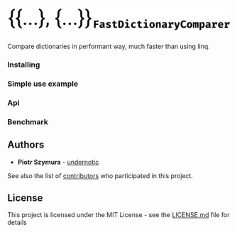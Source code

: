 # <img alt="portfolio_view" src="https://raw.githubusercontent.com/undernotic/FastDictionaryComparer/master/assets/logo.png">

Compare dictionaries in performant way, much faster than using linq.


### Installing

### Simple use example

### Api

### Benchmark

## Authors

* **Piotr Szymura** - [undernotic](https://github.com/undernotic)

See also the list of [contributors](https://github.com/undernotic/etcdgrpcclient/contributors) who participated in this project.

## License

This project is licensed under the MIT License - see the [LICENSE.md](LICENSE) file for details